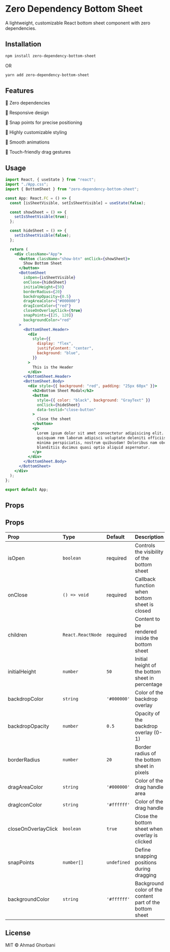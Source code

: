 # Zero Dependency Bottom Sheet

A lightweight, customizable React bottom sheet component with zero dependencies.

## Installation

```bash
npm install zero-dependency-bottom-sheet
```

OR

```bash
yarn add zero-dependency-bottom-sheet
```

## Features

🚫 Zero dependencies

📱 Responsive design

🎯 Snap points for precise positioning

🎨 Highly customizable styling

🔄 Smooth animations

📲 Touch-friendly drag gestures

## Usage

```jsx
import React, { useState } from "react";
import "./App.css";
import { BottomSheet } from "zero-dependency-bottom-sheet";

const App: React.FC = () => {
  const [isSheetVisible, setIsSheetVisible] = useState(false);

  const showSheet = () => {
    setIsSheetVisible(true);
  };

  const hideSheet = () => {
    setIsSheetVisible(false);
  };

  return (
    <div className="App">
      <button className="show-btn" onClick={showSheet}>
        Show Bottom Sheet
      </button>
      <BottomSheet
        isOpen={isSheetVisible}
        onClose={hideSheet}
        initialHeight={50}
        borderRadius={20}
        backdropOpacity={0.5}
        dragAreaColor={"#000000"}
        dragIconColor={"red"}
        closeOnOverlayClick={true}
        snapPoints={[25, 120]}
        backgroundColor="red"
      >
        <BottomSheet.Header>
          <div
            style={{
              display: "flex",
              justifyContent: "center",
              background: "blue",
            }}
          >
            This is the Header
          </div>
        </BottomSheet.Header>
        <BottomSheet.Body>
          <div style={{ background: "red", padding: "25px 60px" }}>
            <h2>Bottom Sheet Modal</h2>
            <button
              style={{ color: "black", background: "GrayText" }}
              onClick={hideSheet}
              data-testid="close-button"
            >
              Close the sheet
            </button>
            <p>
              Lorem ipsum dolor sit amet consectetur adipisicing elit. Maiores,
              quisquam rem laborum adipisci voluptate deleniti officiis alias
              minima perspiciatis, nostrum quibusdam! Doloribus nam obcaecati
              blanditiis ducimus quasi optio aliquid aspernatur.
            </p>
          </div>
        </BottomSheet.Body>
      </BottomSheet>
    </div>
  );
};

export default App;
```

## Props

## Props

| Prop                | Type              | Default     | Description                                              | Required/Optional |
| :------------------ | :---------------- | :---------- | :------------------------------------------------------- | :---------------- |
| isOpen              | `boolean`         | required    | Controls the visibility of the bottom sheet              | Required          |
| onClose             | `() => void`      | required    | Callback function when bottom sheet is closed            | Required          |
| children            | `React.ReactNode` | required    | Content to be rendered inside the bottom sheet           | Required          |
| initialHeight       | `number`          | `50`        | Initial height of the bottom sheet in percentage         | Optional          |
| backdropColor       | `string`          | `'#000000'` | Color of the backdrop overlay                            | Optional          |
| backdropOpacity     | `number`          | `0.5`       | Opacity of the backdrop overlay (0-1)                    | Optional          |
| borderRadius        | `number`          | `20`        | Border radius of the bottom sheet in pixels              | Optional          |
| dragAreaColor       | `string`          | `'#000000'` | Color of the drag handle area                            | Optional          |
| dragIconColor       | `string`          | `'#ffffff'` | Color of the drag handle                                 | Optional          |
| closeOnOverlayClick | `boolean`         | `true`      | Close the bottom sheet when overlay is clicked           | Optional          |
| snapPoints          | `number[]`        | `undefined` | Define snapping positions during dragging                | Optional          |
| backgroundColor     | `string`          | `'#ffffff'` | Background color of the content part of the bottom sheet | Optional          |

## License

MIT © Ahmad Ghorbani
